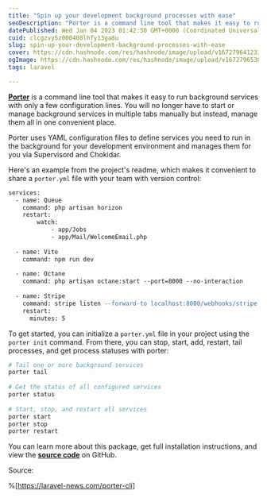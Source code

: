 ```yaml
---
title: "Spin up your development background processes with ease"
seoDescription: "Porter is a command line tool that makes it easy to run background services with only a few configuration lines"
datePublished: Wed Jan 04 2023 01:42:50 GMT+0000 (Coordinated Universal Time)
cuid: clcgzvy5z000408lhfy13ga8u
slug: spin-up-your-development-background-processes-with-ease
cover: https://cdn.hashnode.com/res/hashnode/image/upload/v1672796412319/b2f78641-3a5a-4930-b719-ea8198d16a6b.png
ogImage: https://cdn.hashnode.com/res/hashnode/image/upload/v1672796538103/ec182c5b-22d3-4f5f-8204-d55b16bc4901.png
tags: laravel

---
```


[**Porter**](https://github.com/anystack-sh/porter) is a command line tool that makes it easy to run background services with only a few configuration lines. You will no longer have to start or manage background services in multiple tabs manually but instead, manage them all in one convenient place.

Porter uses YAML configuration files to define services you need to run in the background for your development environment and manages them for you via Supervisord and Chokidar.

Here's an example from the project's readme, which makes it convenient to share a `porter.yml` file with your team with version control:

```apache
services:
  - name: Queue
    command: php artisan horizon
    restart:
        watch:
            - app/Jobs
            - app/Mail/WelcomeEmail.php
 
  - name: Vite
    command: npm run dev
 
  - name: Octane
    command: php artisan octane:start --port=8000 --no-interaction
 
  - name: Stripe
    command: stripe listen --forward-to localhost:8000/webhooks/stripe
    restart:
      minutes: 5
```

To get started, you can initialize a `porter.yml` file in your project using the `porter init` command. From there, you can stop, start, add, restart, tail processes, and get process statuses with porter:

```apache
# Tail one or more background services
porter tail
 
# Get the status of all configured services
porter status
 
# Start, stop, and restart all services
porter start
porter stop
porter restart
```

You can learn more about this package, get full installation instructions, and view the [**source code**](https://github.com/anystack-sh/porter) on GitHub.

Source:

%[https://laravel-news.com/porter-cli]